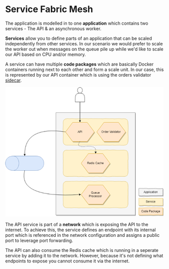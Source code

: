 # Service Fabric Mesh
The application is modelled in to one **application** which contains two services - The API & an asynchronous worker.

**Services** allow you to define parts of an application that can be scaled independently from other services. In our scenario we would prefer to scale the worker out when messages on the queue pile up while we'd like to scale our API based on CPU and/or memory.

A service can have multiple **code packages** which are basically Docker containers running next to each other and form a scale unit. In our case, this is represented by our API container which is using the orders validator [sidecar](https://docs.microsoft.com/en-us/azure/architecture/patterns/sidecar).

![Service Fabric Mesh](./../media/docs/service-fabric-mesh-composition.png)

The API service is part of a **network** which is exposing the API to the internet. To achieve this, the service defines an endpoint with its internal port which is referenced in the network configuration and assigns a public port to leverage port forwarding.

The API can also consume the Redis cache which is running in a seperate service by adding it to the network. However, because it's not defining what endpoints to expose you cannot consume it via the internet.
